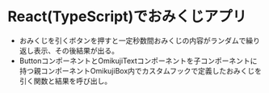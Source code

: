 # React(TypeScript)でおみくじアプリ

 - おみくじを引くボタンを押すと一定秒数間おみくじの内容がランダムで繰り返し表示、その後結果が出る。
 - ButtonコンポーネントとOmikujiTextコンポーネントを子コンポーネントに持つ親コンポーネントOmikujiBox内でカスタムフックで定義したおみくじを引く関数と結果を呼び出し。
